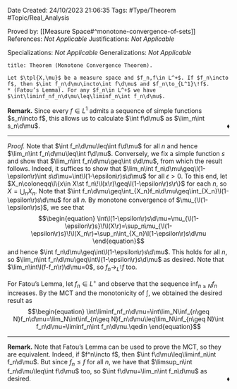 <div class="topSpace"></div>

Date Created: 24/10/2023 21:06:35
Tags: #Type/Theorem #Topic/Real_Analysis

Proved by: [[Measure Space#^monotone-convergence-of-sets]]
References: <i>Not Applicable</i>
Justifications: <i>Not Applicable</i>

Specializations: <i>Not Applicable</i>
Generalizations: <i>Not Applicable</i>

``` ad-Theorem
title: Theorem (Monotone Convergence Theorem).

Let $\tpl{X,\mu}$ be a measure space and $f_n,f\in L^+$. If $f_n\incto f$, then $\int f_n\d\mu\incto\int f\d\mu$ and $f_n\to_{L^1}\!f$.
* (Fatou’s Lemma). For any $f_n\in L^+$ we have $\int\liminf_nf_n\d\mu\leq\liminf_n\int f_n\d\mu$.

```

<b>Remark.</b> Since every $f\in L^1$ admits a sequence of simple functions $s_n\incto f$, this allows us to calculate $\int f\d\mu$ as $\lim_n\int s_n\d\mu$.<span style="float:right;">$\blacklozenge$</span>

---

<i>Proof.</i> Note that $\int f_n\d\mu\leq\int f\d\mu$ for all $n$ and hence $\lim_n\int f_n\d\mu\leq\int f\d\mu$. Conversely, we fix a simple function $s$ and show that $\lim_n\int f_n\d\mu\geq\int s\d\mu$, from which the result follows. Indeed, it suffices to show that $\lim_n\int f_n\d\mu\geq\l(1-\epsilon\r)\int s\d\mu=\int\l(1-\epsilon\r)s\d\mu$ for all $\epsilon>0$. To this end, let $X_n\coloneqq\l\{x\in X\st f_n\!\l(x\r)\geq\l(1-\epsilon\r)s\r\}$ for each $n$, so $X=\bigcup_nX_n$. Note that $\int f_n\d\mu\geq\int_{X_n}f_n\d\mu\geq\int_{X_n}\l(1-\epsilon\r)s\d\mu$ for all $n$. By monotone convergence of $\mu_{\l(1-\epsilon\r)s}$, we see that
$$\begin{equation}
    \int\l(1-\epsilon\r)s\d\mu=\mu_{\l(1-\epsilon\r)s}\!\l(X\r)=\sup_n\mu_{\l(1-\epsilon\r)s}\!\l(X_n\r)=\sup_n\int_{X_n}\l(1-\epsilon\r)s\d\mu
\end{equation}$$
and hence $\int f_n\d\mu\geq\int\l(1-\epsilon\r)s\d\mu$. This holds for all $n$, so $\lim_n\int f_n\d\mu\geq\int\l(1-\epsilon\r)s\d\mu$ as desired. Note that $\lim_n\int\l(f-f_n\r)\d\mu=0$, so $f_n\to_{L^1}\!f$ too.

For Fatou’s Lemma, let $f_n\in L^+$ and observe that the sequence $\inf_{n\geq N}f_n$ increases. By the MCT and the monotonicity of $\int$, we obtained the desired result as
$$\begin{equation}
    \int\liminf_nf_n\d\mu=\int\lim_N\inf_{n\geq N}f_n\d\mu=\lim_N\int\inf_{n\geq N}f_n\d\mu\leq\lim_N\inf_{n\geq N}\int f_n\d\mu=\liminf_n\int f_n\d\mu.\qedin
\end{equation}$$

---

<b>Remark.</b> Note that Fatou’s Lemma can be used to prove the MCT, so they are equivalent. Indeed, if $f^n\incto f$, then $\int f\d\mu\leq\liminf_n\int f_n\d\mu$. But since $f_n\leq f$ for all $n$, we have that $\limsup_n\int f_n\d\mu\leq\int f\d\mu$ too, so $\int f\d\mu=\lim_n\int f_n\d\mu$ as desired.<span style="float:right;">$\blacklozenge$</span>
